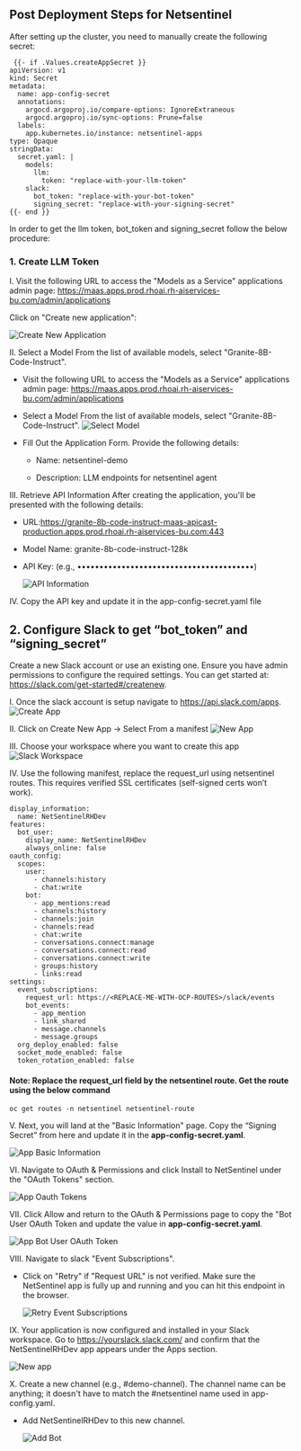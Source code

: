 ## Post Deployment Steps for Netsentinel
After setting up the cluster, you need to manually create the following secret:


	 {{- if .Values.createAppSecret }}
	apiVersion: v1
	kind: Secret
	metadata:
	  name: app-config-secret
	  annotations:
	    argocd.argoproj.io/compare-options: IgnoreExtraneous
	    argocd.argoproj.io/sync-options: Prune=false
	  labels:
	    app.kubernetes.io/instance: netsentinel-apps
	type: Opaque
	stringData:
	  secret.yaml: |
	    models:
	      llm:
	        token: "replace-with-your-llm-token"
	    slack:
	      bot_token: "replace-with-your-bot-token"
	      signing_secret: "replace-with-your-signing-secret"
	{{- end }}



In order to get the llm token, bot_token and signing_secret follow the below procedure:



### 1. Create LLM Token

I. Visit the following URL to access the "Models as a Service" applications admin page: https://maas.apps.prod.rhoai.rh-aiservices-bu.com/admin/applications

 Click on "Create new application":


![Create New Application](./docs/images/maas/001-create-new-app.png)



II. Select a Model From the list of available models, select "Granite-8B-Code-Instruct".

- Visit the following URL to access the "Models as a Service" applications admin page: https://maas.apps.prod.rhoai.rh-aiservices-bu.com/admin/applications

- Select a Model From the list of available models, select "Granite-8B-Code-Instruct".
  ![Select Model](./docs/images/maas/002-granite-family.png)
              

- Fill Out the Application Form. Provide the following details:
	- Name: netsentinel-demo
   
	- Description: LLM endpoints for netsentinel agent


III. Retrieve API Information After creating the application, you'll be presented with the following details: 

- URL:https://granite-8b-code-instruct-maas-apicast-production.apps.prod.rhoai.rh-aiservices-bu.com:443
- Model Name: granite-8b-code-instruct-128k 
- API Key: (e.g., ••••••••••••••••••••••••••••••••••••••••)

  ![API Information](./docs/images/maas/004-llm-credentials.png)

           

IV. Copy the API key and update it in the app-config-secret.yaml file


## 2. Configure Slack to get “bot_token” and “signing_secret”

Create a new Slack account or use an existing one. Ensure you have admin permissions to configure the required settings. You can get started at: https://slack.com/get-started#/createnew.

I. Once the slack account is setup navigate to https://api.slack.com/apps.
   ![Create App](./docs/images/slack/001-slack.png)
	
II. Click on Create New App -> Select From a manifest
   ![New App](./docs/images/slack/002-slack.png)

III. Choose your workspace where you want to create this app
    ![Slack Workspace](./docs/images/slack/003-slack.png)
                                   
 
IV. Use the following manifest, replace the request_url using netsentinel routes. This requires verified SSL certificates (self-signed certs won’t work).

	display_information:
	  name: NetSentinelRHDev
	features:
	  bot_user:
	    display_name: NetSentinelRHDev
	    always_online: false
	oauth_config:
	  scopes:
	    user:
	      - channels:history
	      - chat:write
	    bot:
	      - app_mentions:read
	      - channels:history
	      - channels:join
	      - channels:read
	      - chat:write
	      - conversations.connect:manage
	      - conversations.connect:read
	      - conversations.connect:write
	      - groups:history
	      - links:read
	settings:
	  event_subscriptions:
	    request_url: https://<REPLACE-ME-WITH-OCP-ROUTES>/slack/events
	    bot_events:
	      - app_mention
	      - link_shared
	      - message.channels
	      - message.groups
	  org_deploy_enabled: false
	  socket_mode_enabled: false
	  token_rotation_enabled: false

#### **Note**: Replace the **request_url** field by the netsentinel route. Get the route using the below command

	oc get routes -n netsentinel netsentinel-route



V. Next, you will land at the "Basic Information" page. Copy the “Signing Secret” from here and update it in the **app-config-secret.yaml**.
   
   ![App Basic Information](./docs/images/slack/004-slack.png)



VI. Navigate to OAuth & Permissions and click Install to NetSentinel under the "OAuth Tokens" section.

   ![App Oauth Tokens](./docs/images/slack/005-slack.png)


VII. Click Allow and return to the OAuth & Permissions page to copy the "Bot User OAuth Token and update the value in **app-config-secret.yaml**. 

   ![App Bot User OAuth Token](./docs/images/slack/006-slack.png)

VIII. Navigate to slack "Event Subscriptions".
- Click on "Retry" if "Request URL" is not verified. Make sure the NetSentinel app is fully up and running and you can hit this endpoint in the browser.

  ![Retry Event Subscriptions](./docs/images/slack/007-slack.png)


  
IX. Your application is now configured and installed in your Slack workspace. Go to https://yourslack.slack.com/ and confirm that the NetSentinelRHDev app appears under the Apps section.

  ![New app](./docs/images/slack/009-slack.png)


X. Create a new channel (e.g., #demo-channel). The channel name can be anything; it doesn't have to match the #netsentinel name used in app-config.yaml.

- Add NetSentinelRHDev to this new channel.

  ![Add Bot](./docs/images/slack/011-slack.png)